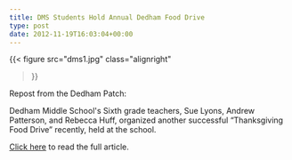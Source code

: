 ```yaml
---
title: DMS Students Hold Annual Dedham Food Drive
type: post
date: 2012-11-19T16:03:04+00:00
---
```

{{< figure
  src="dms1.jpg"
  class="alignright"
>}}

Repost from the Dedham Patch:

Dedham Middle School's Sixth grade teachers, Sue Lyons, Andrew Patterson, and Rebecca Huff, organized another successful “Thanksgiving Food Drive” recently, held at the school.

<a href="http://dedham.patch.com/articles/dms-students-hold-annual-dedham-food-drive?ncid=newsltuspatc00000001#photo-12187293" target="_blank" rel="noopener">Click here</a> to read the full article.
